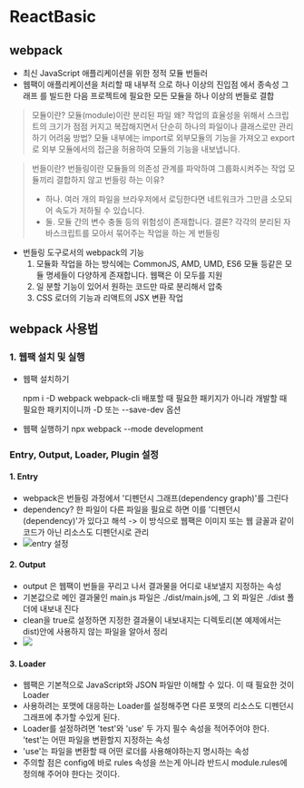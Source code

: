 # ReactBasic

## webpack
- 최신 JavaScript 애플리케이션을 위한 정적 모듈 번들러
- 웹팩이 애플리케이션을 처리할 때 내부적 으로 하나 이상의 진입점 에서 종속성 그래프 를 빌드한 다음 프로젝트에 필요한 모든 모듈을 하나 이상의 번들로 결합

>모듈이란?
>모듈(module)이란 분리된 파일
>왜? 작업의 효율성을 위해서 
>스크립트의 크기가 점점 커지고 복잡해지면서 단순히 하나의 파일이나 클래스로만 관리하기 어려움
>방법? 모듈 내부에는 import로 외부모듈의 기능을 가져오고 export로 외부 모듈에서의 접근을 허용하여 모듈의 기능을 내보냅니다.

>번들이란?
>번들링이란 모듈들의 의존성 관계를 파악하여 그룹화시켜주는 작업
>모듈끼리 결합하지 않고 번들링 하는 이유?
>- 하나. 여러 개의 파일을 브라우저에서 로딩한다면 네트워크가 그만큼 소모되어 속도가 저하될 수 있습니다.
>- 둘. 모듈 간의 변수 충돌 등의 위험성이 존재합니다. 
>결론? 각각의 분리된 자바스크립트를 모아서 묶어주는 작업을 하는 게 번들링

- 번들링 도구로서의 webpack의 기능
    1. 모듈화 작업을 하는 방식에는 CommonJS, AMD, UMD, ES6 모듈 등같은 모듈 명세들이 다양하게 존재합니다. 웹팩은 이 모두를 지원
    2. 일 분할 기능이 있어서 원하는 코드만 따로 분리해서 압축
    3.  CSS 로더의 기능과 리액트의 JSX 변환 작업

## webpack 사용법

### 1. 웹팩 설치 및 실행
- 웹팩 설치하기 

    npm i -D webpack webpack-cli
    배포할 때 필요한 패키지가 아니라 개발할 때 필요한 패키지이니까 -D 또는 --save-dev 옵션

- 웹팩 실행하기
    npx webpack --mode development

### Entry, Output, Loader, Plugin 설정

#### 1. Entry
- webpack은 번들링 과정에서 '디펜던시 그래프(dependency graph)'를 그린다
- dependency? 한 파일이 다른 파일을 필요로 하면 이를 '디펜던시(dependency)'가 있다고 해석 -> 이 방식으로 웹팩은 이미지 또는 웹 글꼴과 같이 코드가 아닌 리소스도 디펜던시로 관리
- ![entry 설정](https://media.vlpt.us/images/oh_yunseong/post/a965ece9-beb5-468f-b543-be494e0666f9/%E1%84%89%E1%85%B3%E1%84%8F%E1%85%B3%E1%84%85%E1%85%B5%E1%86%AB%E1%84%89%E1%85%A3%E1%86%BA%202022-04-03%20%E1%84%8B%E1%85%A9%E1%84%92%E1%85%AE%207.02.10.png)

#### 2. Output
- output 은 웹팩이 번들을 꾸리고 나서 결과물을 어디로 내보낼지 지정하는 속성
- 기본값으로 메인 결과물인 main.js 파일은 ./dist/main.js에, 그 외 파일은 ./dist 폴더에 내보내 진다
- clean을 true로 설정하면 지정한 결과물이 내보내지는 디렉토리(본 예제에서는 dist)안에 사용하지 않는 파일을 알아서 정리
- ![](https://media.vlpt.us/images/oh_yunseong/post/f0b8e728-275f-471d-94d3-6c16c462b547/%E1%84%89%E1%85%B3%E1%84%8F%E1%85%B3%E1%84%85%E1%85%B5%E1%86%AB%E1%84%89%E1%85%A3%E1%86%BA%202022-04-03%20%E1%84%8B%E1%85%A9%E1%84%92%E1%85%AE%207.24.36.png)

#### 3. Loader
- 웹팩은 기본적으로 JavaScript와 JSON 파일만 이해할 수 있다. 이 때 필요한 것이 Loader
- 사용하려는 포맷에 대응하는 Loader를 설정해주면 다른 포맷의 리소스도 디펜던시 그래프에 추가할 수있게 된다. 
- Loader를 설정하려면 'test'와 'use' 두 가지 필수 속성을 적어주어야 한다. 'test'는 어떤 파일을 변환할지 지정하는 속성
- 'use'는 파일을 변환할 때 어떤 로더를 사용해야하는지 명시하는 속성
- 주의할 점은 config에 바로 rules 속성을 쓰는게 아니라 반드시 module.rules에 정의해 주어야 한다는 것이다.